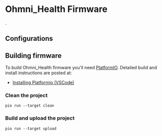 

# Ohmni_Health Firmware

.





## Configurations


## Building firmware

To build Ohmni_Health firmware you'll need  [PlatformIO](http://docs.platformio.org/en/latest/ide.html#platformio-ide). Detailed build and install instructions are posted at:

  - [Installing Platformio (VSCode)](https://platformio.org/install/ide?install=vscode)

### Clean the project
```
pio run --target clean
```


### Build and upload the project
```
pio run --target upload
```